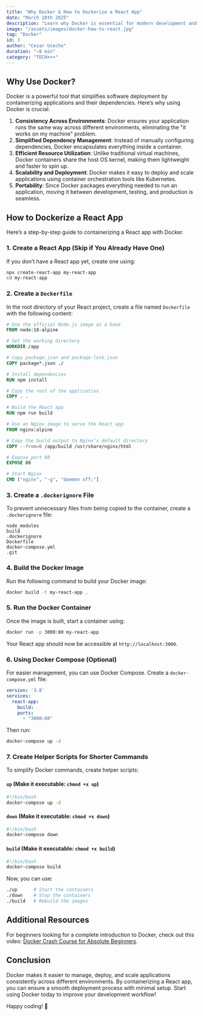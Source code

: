 ```yaml
---
title: "Why Docker & How to Dockerize a React App"
date: "March 28th 2025"
description: "Learn why Docker is essential for modern development and how to containerize a React app with a step-by-step guide."
image: "/assets/images/docker-how-to-react.jpg"
tag: "Docker"
id: 3
author: "Cesar Useche"
duration: "~8 min"
category: "TECH+++"
---
```


## Why Use Docker?

Docker is a powerful tool that simplifies software deployment by containerizing applications and their dependencies. Here’s why using Docker is crucial:

1. **Consistency Across Environments**: Docker ensures your application runs the same way across different environments, eliminating the "it works on my machine" problem.
2. **Simplified Dependency Management**: Instead of manually configuring dependencies, Docker encapsulates everything inside a container.
3. **Efficient Resource Utilization**: Unlike traditional virtual machines, Docker containers share the host OS kernel, making them lightweight and faster to spin up.
4. **Scalability and Deployment**: Docker makes it easy to deploy and scale applications using container orchestration tools like Kubernetes.
5. **Portability**: Since Docker packages everything needed to run an application, moving it between development, testing, and production is seamless.

## How to Dockerize a React App

Here’s a step-by-step guide to containerizing a React app with Docker.

### 1. Create a React App (Skip if You Already Have One)

If you don’t have a React app yet, create one using:
```sh
npx create-react-app my-react-app
cd my-react-app
```

### 2. Create a `Dockerfile`

In the root directory of your React project, create a file named `Dockerfile` with the following content:

```Dockerfile
# Use the official Node.js image as a base
FROM node:18-alpine

# Set the working directory
WORKDIR /app

# Copy package.json and package-lock.json
COPY package*.json ./

# Install dependencies
RUN npm install

# Copy the rest of the application
COPY . .

# Build the React app
RUN npm run build

# Use an Nginx image to serve the React app
FROM nginx:alpine

# Copy the build output to Nginx’s default directory
COPY --from=0 /app/build /usr/share/nginx/html

# Expose port 80
EXPOSE 80

# Start Nginx
CMD ["nginx", "-g", "daemon off;"]
```

### 3. Create a `.dockerignore` File

To prevent unnecessary files from being copied to the container, create a `.dockerignore` file:

```
node_modules
build
.dockerignore
Dockerfile
docker-compose.yml
.git
```

### 4. Build the Docker Image

Run the following command to build your Docker image:
```sh
docker build -t my-react-app .
```

### 5. Run the Docker Container

Once the image is built, start a container using:
```sh
docker run -p 3000:80 my-react-app
```
Your React app should now be accessible at `http://localhost:3000`.

### 6. Using Docker Compose (Optional)

For easier management, you can use Docker Compose. Create a `docker-compose.yml` file:

```yaml
version: '3.8'
services:
  react-app:
    build: .
    ports:
      - "3000:80"
```

Then run:
```sh
docker-compose up -d
```

### 7. Create Helper Scripts for Shorter Commands

To simplify Docker commands, create helper scripts:

#### `up` (Make it executable: `chmod +x up`)
```sh
#!/bin/bash
docker-compose up -d
```

#### `down` (Make it executable: `chmod +x down`)
```sh
#!/bin/bash
docker-compose down
```

#### `build` (Make it executable: `chmod +x build`)
```sh
#!/bin/bash
docker-compose build
```

Now, you can use:
```sh
./up      # Start the containers
./down    # Stop the containers
./build   # Rebuild the images
```

## Additional Resources

For beginners looking for a complete introduction to Docker, check out this video: [Docker Crash Course for Absolute Beginners](https://www.youtube.com/watch?v=pg19Z8LL06w).

## Conclusion

Docker makes it easier to manage, deploy, and scale applications consistently across different environments. By containerizing a React app, you can ensure a smooth deployment process with minimal setup. Start using Docker today to improve your development workflow!

Happy coding! 🐋